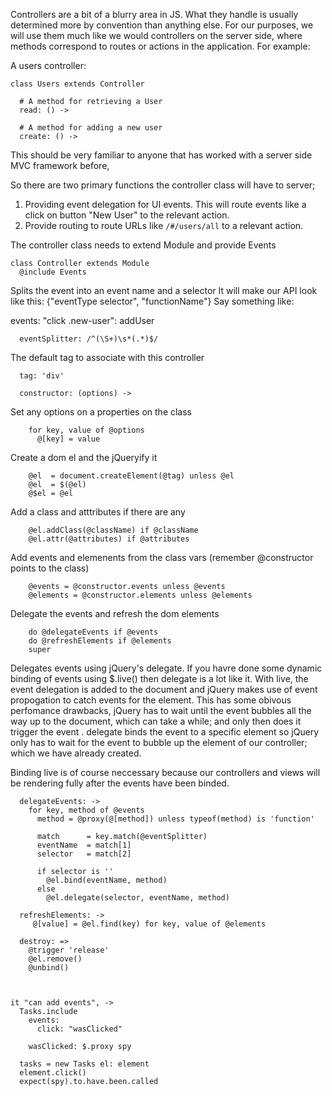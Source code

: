 Controllers are a bit of a blurry area in JS. What they handle is usually determined more by convention than anything else. For our purposes, we will use them much like we would controllers on the server side, where methods correspond to routes or actions in the application. For example:

A users controller:

    class Users extends Controller
      
      # A method for retrieving a User
      read: () ->
      
      # A method for adding a new user
      create: () -> 

This should be very familiar to anyone that has worked with a server side MVC framework before,

So there are two primary functions the controller class will have to server;

1. Providing event delegation for UI events. This will route events like a click on button "New User" to the relevant action. 
2. Provide routing to route URLs like `/#/users/all` to a relevant action.

The controller class needs to extend Module and provide Events

    class Controller extends Module
      @include Events

Splits the event into an event name and a selector
It will make our API look like this:
{"eventType selector", "functionName"}
Say something like:

events:
  "click .new-user": addUser

      eventSplitter: /^(\S+)\s*(.*)$/

The default tag to associate with this controller

      tag: 'div'

      constructor: (options) ->

Set any options on a properties on the class

        for key, value of @options
          @[key] = value

Create a dom el and the jQueryify it

        @el  = document.createElement(@tag) unless @el
        @el  = $(@el)
        @$el = @el

Add a class and atttributes if there are any

        @el.addClass(@className) if @className
        @el.attr(@attributes) if @attributes

Add events and elemenents from the class vars (remember @constructor points to the class)

        @events = @constructor.events unless @events
        @elements = @constructor.elements unless @elements

Delegate the events and refresh the dom elements

        do @delegateEvents if @events
        do @refreshElements if @elements
        super

Delegates events using jQuery's delegate. If you havre done some dynamic binding of events using $.live() 
then delegate is a lot like it. With live, the event delegation is added to the document and jQuery makes
use of event propogation to catch events for the element. This has some obivous perfomance drawbacks, jQuery has to 
wait until the event bubbles all the way up to the document, which can take a while; and only then does it trigger the event
. delegate binds the event to a specific element so jQuery only has to wait for the event to bubble up the element of
our controller; which we have already created. 

Binding live is of course neccessary because our controllers and views will be rendering fully after the events have been
binded. 

      delegateEvents: ->
        for key, method of @events
          method = @proxy(@[method]) unless typeof(method) is 'function'

          match      = key.match(@eventSplitter)
          eventName  = match[1]
          selector   = match[2]

          if selector is ''
            @el.bind(eventName, method)
          else
            @el.delegate(selector, eventName, method)

      refreshElements: ->
         @[value] = @el.find(key) for key, value of @elements

      destroy: =>
        @trigger 'release'
        @el.remove()
        @unbind()



    it "can add events", ->
      Tasks.include
        events:
          click: "wasClicked"

        wasClicked: $.proxy spy

      tasks = new Tasks el: element
      element.click()
      expect(spy).to.have.been.called

